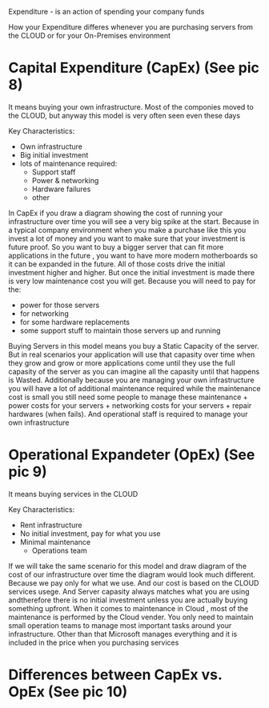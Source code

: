 Expenditure - is an action of spending your company funds

How your Expenditure differes whenever you are purchasing servers from the CLOUD or for your On-Premises environment

# Capital Expenditure (CapEx) (See pic 8)

It means buying your own infrastructure.
Most of the componies moved to the CLOUD, but anyway this model is very often seen even these days

Key Characteristics:

- Own infrastructure
- Big initial investment
- lots of maintenance required:
  - Support staff
  - Power & networking
  - Hardware failures
  - other

In CapEx if you draw a diagram showing the cost of running your infrastructure over time you will see a very big spike at the start. Because in a typical company environment when you make a purchase like this you invest a lot of money and you want to make sure that your investment is future proof. So you want to buy a bigger server that can fit more applications in the future , you want to have more modern motherboards so it can be expanded in the future.
All of those costs drive the initial investment higher and higher. But once the initial investment is made there is very low maintenance cost you will get. Because you will need to pay for the:

- power for those servers
- for networking
- for some hardware replacements
- some support stuff to maintain those servers up and running

Buying Servers in this model means you buy a Static Capacity of the server. But in real scenarios your application will use that capasity over time when they grow and grow or more applications come until they use the full capasity of the server as you can imagine all the capasity until that happens is Wasted. Additionally because you are managing your own infrastructure you will have a lot of additional maintenance required while the maintenance cost is small you still need some people to manage these maintenance + power costs for your servers + networking costs for your servers + repair hardwares (when fails). And operational staff is required to manage your own infrastructure

# Operational Expandeter (OpEx) (See pic 9)

It means buying services in the CLOUD

Key Characteristics:

- Rent infrastructure
- No initial investment,
  pay for what you use
- Minimal maintenance
  - Operations team

If we will take the same scenario for this model and draw diagram of the cost of our infrastructure over time the diagram would look much different. Because we pay only for what we use. And our cost is based on the CLOUD services usege. And Server capasity always matches what you are using andtherefore there is no initial investment unless you are actually buying something upfront. When it comes to maintenance in Cloud , most of the maintenance is performed by the Cloud vender. You only need to maintain small operation teams to manage most important tasks around your infrastructure. Other than that Microsoft manages everything and it is included in the price when you purchasing services

# Differences between CapEx vs. OpEx (See pic 10)
